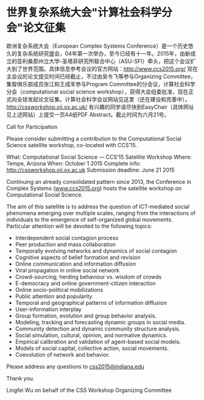 

# 世界复杂系统大会"计算社会科学分会"论文征集

欧洲复杂系统大会（European Complex Systems Conference）是一个历史悠久的复杂系统研究盛会，04年第一次举办，至今已经有十一年。2015年，由新成立的亚利桑那州立大学-圣塔菲研究所联合中心（ASU-SFI）牵头，把这个会议扩大到了世界范围。具体信息参考会议的官方网站：http://www.ccs2015.org/ 现在主会议的论文提交时间已经截止，不过由吴令飞等参与Organizing Committee，集智俱乐部成员张江和王成军参与Program Committee的分会议，计算社会科学分会（computational social science workshop），获得大会组委批准，现在正式向全球发起论文征集。计算社会科学会议网站见这里（还在建设和完善中）。<http://cssworkshop.oii.ox.ac.uk/> 有兴趣的同学请尽快到EasyChair（具体网址见上述网站）上提交一页A4纸PDF Abstract。截止时间为六月21号。

Call for Participation

Please consider submitting a contribution to the Computational Social Science satellite workshop, co-located with CCS’15.

What: Computational Social Science — CCS’15 Satellite Workshop Where: Tempe, Arizona When: October 1 2015 Complete info: http://cssworkshop.oii.ox.ac.uk Submission deadline: June 21 2015

Continuing an already consolidated pattern since 2013, the Conference in Complex Systems (www.ccs2015.org) hosts the satellite workshop on Computational Social Science.

The aim of this satellite is to address the question of ICT-mediated social phenomena emerging over multiple scales, ranging from the interactions of individuals to the emergence of self-organized global movements. Particular attention will be devoted to the following topics:

  * Interdependent social contagion process
  * Peer production and mass collaboration
  * Temporally evolving networks and dynamics of social contagion
  * Cognitive aspects of belief formation and revision
  * Online communication and information diffusion
  * Viral propagation in online social network
  * Crowd-sourcing; herding behaviour vs. wisdom of crowds
  * E-democracy and online government-citizen interaction
  * Online socio-political mobilizations
  * Public attention and popularity
  * Temporal and geographical patterns of information diffusion
  * User-information interplay
  * Group formation, evolution and group behavior analysis.
  * Modeling, tracking and forecasting dynamic groups in social media.
  * Community detection and dynamic community structure analysis.
  * Social simulation, cultural, opinion, and normative dynamics.
  * Empirical calibration and validation of agent-based social models.
  * Models of social capital, collective action, social movements.
  * Coevolution of network and behavior.

Please address any questions to css2015@indiana.edu

Thank you.

Lingfei Wu on behalf of the CSS Workshop Organizing Committee
